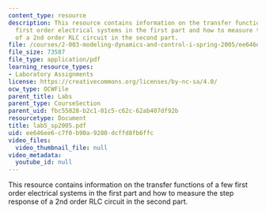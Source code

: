 ```yaml
---
content_type: resource
description: This resource contains information on the transfer functions of a few
  first order electrical systems in the first part and how to measure the step response
  of a 2nd order RLC circuit in the second part.
file: /courses/2-003-modeling-dynamics-and-control-i-spring-2005/ee646ee6c7f0b90a9280dcffd8fb6ffc_lab5_sp2005.pdf
file_size: 73587
file_type: application/pdf
learning_resource_types:
- Laboratory Assignments
license: https://creativecommons.org/licenses/by-nc-sa/4.0/
ocw_type: OCWFile
parent_title: Labs
parent_type: CourseSection
parent_uid: fbc55028-b2c1-01c5-c62c-62ab407df92b
resourcetype: Document
title: lab5_sp2005.pdf
uid: ee646ee6-c7f0-b90a-9280-dcffd8fb6ffc
video_files:
  video_thumbnail_file: null
video_metadata:
  youtube_id: null
---
```

This resource contains information on the transfer functions of a few first order electrical systems in the first part and how to measure the step response of a 2nd order RLC circuit in the second part.